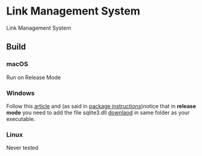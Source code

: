 # Link Management System

Link Management System


## Build
### macOS
Run on Release Mode

### Windows
Follow this [article](https://retroportalstudio.medium.com/creating-exe-executable-file-for-flutter-desktop-apps-windows-ea7c338465e) and (as said in [package instructions](https://pub.dev/packages/sqflite_common_ffi#windows))notice that in <b>release mode</b> you need to add the file sqlite3.dll [downlaod](https://github.com/tekartik/sqflite/raw/master/sqflite_common_ffi/lib/src/windows/sqlite3.dll) in same folder as your executable.

### Linux
Never tested
